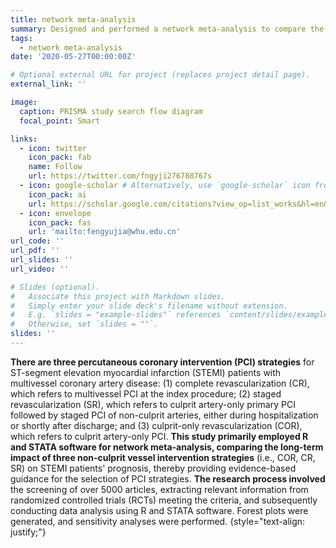 ```yaml
---
title: network meta-analysis
summary: Designed and performed a network meta-analysis to compare the three intervention strategies (i.e., complete revascularization (CR), staged revascularization (SR), and culprit-only revascularization (COR)). The study aimed to determine the optimal strategy for revascularization in ST-segment elevation myocardial infarction (STEMI) patients with multivessel CAD
tags:
  - network meta-analysis
date: '2020-05-27T00:00:00Z'

# Optional external URL for project (replaces project detail page).
external_link: ''

image:
  caption: PRISMA study search flow diagram
  focal_point: Smart

links:
  - icon: twitter
    icon_pack: fab
    name: Follow
    url: https://twitter.com/fngyji276788767s
  - icon: google-scholar # Alternatively, use `google-scholar` icon from `ai` icon pack
    icon_pack: ai
    url: https://scholar.google.com/citations?view_op=list_works&hl=en&user=rXBaX0YAAAAJ&gmla=AP6z3OZCTstNTTjOK4o_cpHmS60fkZO-VKelMQXFbyeS6ItMH-cOvy5O54Egj0FUK3Kj9XQlXwDYza9MwK6VYCURCYbDkIwgEcSprvFVamQ
  - icon: envelope
    icon_pack: fas
    url: 'mailto:fengyujia@whu.edu.cn'
url_code: ''
url_pdf: ''
url_slides: ''
url_video: ''

# Slides (optional).
#   Associate this project with Markdown slides.
#   Simply enter your slide deck's filename without extension.
#   E.g. `slides = "example-slides"` references `content/slides/example-slides.md`.
#   Otherwise, set `slides = ""`.
slides: ''
---
```


**There are three percutaneous coronary intervention (PCI) strategies** for ST-segment elevation myocardial infarction (STEMI) patients with multivessel coronary artery disease: (1) complete revascularization (CR), which refers to multivessel PCI at the index procedure; (2) staged revascularization (SR), which refers to culprit artery-only primary PCI followed by staged PCI of non-culprit arteries, either during hospitalization or shortly after discharge; and (3) culprit-only revascularization (COR), which refers to culprit artery-only PCI. 
**This study primarily employed R and STATA software for network meta-analysis, comparing the long-term impact of three non-culprit vessel intervention strategies** (i.e., COR, CR, SR) on STEMI patients' prognosis, thereby providing evidence-based guidance for the selection of PCI strategies. 
**The research process involved** the screening of over 5000 articles, extracting relevant information from randomized controlled trials (RCTs) meeting the criteria, and subsequently conducting data analysis using R and STATA software. Forest plots were generated, and sensitivity analyses were performed.
{style="text-align: justify;"}